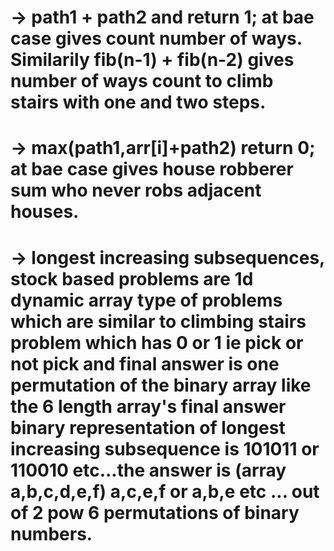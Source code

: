 # -> path1 + path2 and return 1; at bae case gives count number of ways. Similarily fib(n-1) + fib(n-2) gives number of ways count to climb stairs with one and two steps.
# -> max(path1,arr[i]+path2) return 0; at bae case gives house robberer sum who never robs adjacent houses.
# -> longest increasing subsequences, stock based problems are 1d dynamic array type of problems which are similar to climbing stairs problem which has 0 or 1 ie pick or not pick and final answer is one permutation of the binary array like the 6 length array's final answer binary representation of longest increasing subsequence is 101011 or 110010 etc...the answer is (array a,b,c,d,e,f) a,c,e,f or  a,b,e etc ... out of 2 pow 6 permutations of binary numbers.
